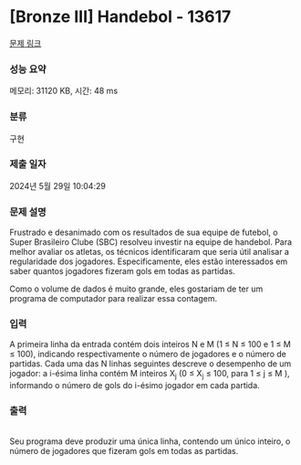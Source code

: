 # [Bronze III] Handebol - 13617 

[문제 링크](https://www.acmicpc.net/problem/13617) 

### 성능 요약

메모리: 31120 KB, 시간: 48 ms

### 분류

구현

### 제출 일자

2024년 5월 29일 10:04:29

### 문제 설명

<p>Frustrado e desanimado com os resultados de sua equipe de futebol, o Super Brasileiro Clube (SBC) resolveu investir na equipe de handebol. Para melhor avaliar os atletas, os técnicos identificaram que seria útil analisar a regularidade dos jogadores. Especificamente, eles estão interessados em saber quantos jogadores fizeram gols em todas as partidas.</p>

<p>Como o volume de dados é muito grande, eles gostariam de ter um programa de computador para realizar essa contagem.<br>
 </p>

### 입력 

 <p>A primeira linha da entrada contém dois inteiros N e M (1 ≤ N ≤ 100 e 1 ≤ M ≤ 100), indicando respectivamente o número de jogadores e o número de partidas. Cada uma das N linhas seguintes descreve o desempenho de um jogador: a i-ésima linha contém M inteiros X<sub>j</sub> (0 ≤ X<sub>j</sub> ≤ 100, para 1 ≤ j ≤ M ), informando o número de gols do i-ésimo jogador em cada partida.</p>

### 출력 

 <p><br>
Seu programa deve produzir uma única linha, contendo um único inteiro, o número de jogadores que fizeram gols em todas as partidas.</p>

